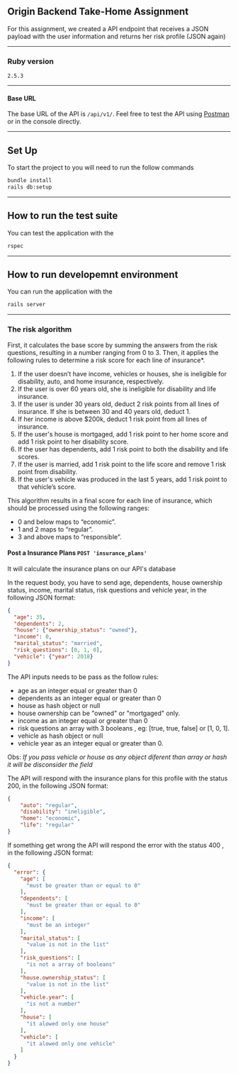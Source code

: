 ## Origin Backend Take-Home Assignment

For this assignment, we created a API endpoint that receives a JSON payload with the user information and returns her risk profile (JSON again)

---

### Ruby version

`2.5.3`

---

#### Base URL

The base URL of the API is `/api/v1/`. Feel free to test the API using [Postman](https://www.getpostman.com/) or in the console directly.

---


## Set Up

To start the project to you will need to run the follow commands

```bash
bundle install
rails db:setup
```
---

## How to run the test suite

You can test the application with the

```bash
rspec
```

---

## How to run developemnt environment

You can run the application with the

```bash
rails server
```
---

### The risk algorithm

First, it calculates the base score by summing the answers from the risk questions, resulting in a number ranging from 0 to 3. Then, it applies the following rules to determine a risk score for each line of insurance*.

1. If the user doesn’t have income, vehicles or houses, she is ineligible for disability, auto, and home insurance, respectively.
2. If the user is over 60 years old, she is ineligible for disability and life insurance.
3. If the user is under 30 years old, deduct 2 risk points from all lines of insurance. If she is between 30 and 40 years old, deduct 1.
4. If her income is above $200k, deduct 1 risk point from all lines of insurance.
5. If the user's house is mortgaged, add 1 risk point to her home score and add 1 risk point to her disability score.
6. If the user has dependents, add 1 risk point to both the disability and life scores.
7. If the user is married, add 1 risk point to the life score and remove 1 risk point from disability.
8. If the user's vehicle was produced in the last 5 years, add 1 risk point to that vehicle’s score.

This algorithm results in a final score for each line of insurance, which should be processed using the following ranges:

- 0 and below maps to “economic”.
- 1 and 2 maps to “regular”.
- 3 and above maps to “responsible”.


#### Post a Insurance Plans `POST 'insurance_plans'`

It will calculate the  insurance plans on our API's database

In the request body, you have to send age, dependents, house ownership status, income, marital status, risk questions and vehicle year, in the following JSON format:

```json
{
  "age": 35,
  "dependents": 2,
  "house": {"ownership_status": "owned"},
  "income": 0,
  "marital_status": "married",
  "risk_questions": [0, 1, 0],
  "vehicle": {"year": 2018}
}
```

The API inputs needs to be pass as the follow rules:

- age as an integer equal or greater than 0
- dependents as an integer equal or greater than 0
- house as hash object or null
- house ownership can be "owned" or "mortgaged" only.
- income as an integer equal or greater than 0
- risk questions an array with 3 booleans , eg: [true, true, false] or [1, 0, 1].
- vehicle as hash object or null
- vehicle year as an integer equal or greater than 0.

Obs: *If you pass vehicle or house as any object diferent than array or hash it will be disconsider the field*


The API will respond with the insurance plans for this profile  with the status 200, in the following JSON format:

```json
{
    "auto": "regular",
    "disability": "ineligible",
    "home": "economic",
    "life": "regular"
}
```


If something get wrong the API will respond the error with the status 400 , in the following JSON format:

```json
{
  "error": {
    "age": [
      "must be greater than or equal to 0"
    ],
    "dependents": [
      "must be greater than or equal to 0"
    ],
    "income": [
      "must be an integer"
    ],
    "marital_status": [
      "value is not in the list"
    ],
    "risk_questions": [
      "is not a array of booleans"
    ],
    "house.ownership_status": [
      "value is not in the list"
    ],
    "vehicle.year": [
      "is not a number"
    ],
    "house": [
      "it alowed only one house"
    ],
    "vehicle": [
      "it alowed only one vehicle"
    ]
  }
}
```

